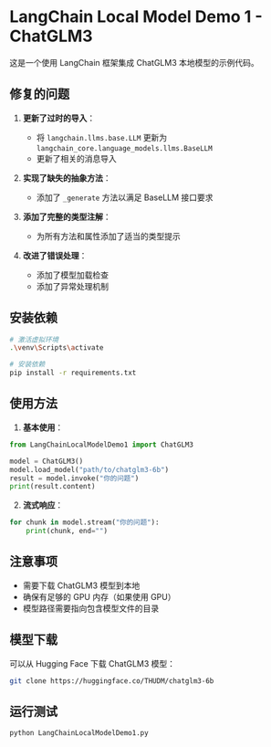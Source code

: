# LangChain Local Model Demo 1 - ChatGLM3

这是一个使用 LangChain 框架集成 ChatGLM3 本地模型的示例代码。

## 修复的问题

1. **更新了过时的导入**：
   - 将 `langchain.llms.base.LLM` 更新为 `langchain_core.language_models.llms.BaseLLM`
   - 更新了相关的消息导入

2. **实现了缺失的抽象方法**：
   - 添加了 `_generate` 方法以满足 BaseLLM 接口要求

3. **添加了完整的类型注解**：
   - 为所有方法和属性添加了适当的类型提示

4. **改进了错误处理**：
   - 添加了模型加载检查
   - 添加了异常处理机制

## 安装依赖

```bash
# 激活虚拟环境
.\venv\Scripts\activate

# 安装依赖
pip install -r requirements.txt
```

## 使用方法

1. **基本使用**：
```python
from LangChainLocalModelDemo1 import ChatGLM3

model = ChatGLM3()
model.load_model("path/to/chatglm3-6b")
result = model.invoke("你的问题")
print(result.content)
```

2. **流式响应**：
```python
for chunk in model.stream("你的问题"):
    print(chunk, end="")
```

## 注意事项

- 需要下载 ChatGLM3 模型到本地
- 确保有足够的 GPU 内存（如果使用 GPU）
- 模型路径需要指向包含模型文件的目录

## 模型下载

可以从 Hugging Face 下载 ChatGLM3 模型：
```bash
git clone https://huggingface.co/THUDM/chatglm3-6b
```

## 运行测试

```bash
python LangChainLocalModelDemo1.py
```
